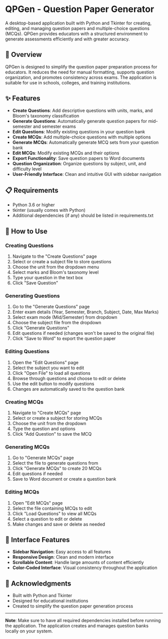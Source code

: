 # QPGen - Question Paper Generator

A desktop-based application built with Python and Tkinter for creating, editing, and managing question papers and multiple-choice questions (MCQs). QPGen provides educators with a structured environment to generate assessments efficiently and with greater accuracy.

## 🎯 Overview

QPGen is designed to simplify the question paper preparation process for educators. It reduces the need for manual formatting, supports question organization, and promotes consistency across exams. The application is suitable for use in schools, colleges, and training institutions.

## ✨ Features

- **Create Questions**: Add descriptive questions with units, marks, and Bloom's taxonomy classification
- **Generate Questions**: Automatically generate question papers for mid-semester and semester exams
- **Edit Questions**: Modify existing questions in your question bank
- **Create MCQs**: Add multiple-choice questions with multiple options
- **Generate MCQs**: Automatically generate MCQ sets from your question bank
- **Edit MCQs**: Modify existing MCQs and their options
- **Export Functionality**: Save question papers to Word documents
- **Question Organization**: Organize questions by subject, unit, and difficulty level
- **User-Friendly Interface**: Clean and intuitive GUI with sidebar navigation

## 📋 Requirements

- Python 3.6 or higher
- tkinter (usually comes with Python)
- Additional dependencies (if any) should be listed in requirements.txt

## 📖 How to Use

### Creating Questions

1. Navigate to the "Create Questions" page
2. Select or create a subject file to store questions
3. Choose the unit from the dropdown menu
4. Select marks and Bloom's taxonomy level
5. Type your question in the text box
6. Click "Save Question"

### Generating Questions

1. Go to the "Generate Questions" page
2. Enter exam details (Year, Semester, Branch, Subject, Date, Max Marks)
3. Select exam mode (Mid/Semester) from dropdown
4. Choose the subject file from the dropdown
5. Click "Generate Questions"
6. Edit questions if needed (changes won't be saved to the original file)
7. Click "Save to Word" to export the question paper

### Editing Questions

1. Open the "Edit Questions" page
2. Select the subject you want to edit
3. Click "Open File" to load all questions
4. Browse through questions and choose to edit or delete
5. Use the edit button to modify questions
6. Changes are automatically saved to the question bank

### Creating MCQs

1. Navigate to "Create MCQs" page
2. Select or create a subject for storing MCQs
3. Choose the unit from the dropdown
4. Type the question and options
5. Click "Add Question" to save the MCQ

### Generating MCQs

1. Go to "Generate MCQs" page
2. Select the file to generate questions from
3. Click "Generate MCQs" to create 20 MCQs
4. Edit questions if needed
5. Save to Word document or create a question bank

### Editing MCQs

1. Open "Edit MCQs" page
2. Select the file containing MCQs to edit
3. Click "Load Questions" to view all MCQs
4. Select a question to edit or delete
5. Make changes and save or delete as needed

## 🎨 Interface Features

- **Sidebar Navigation**: Easy access to all features
- **Responsive Design**: Clean and modern interface
- **Scrollable Content**: Handle large amounts of content efficiently
- **Color-Coded Interface**: Visual consistency throughout the application


## 🙏 Acknowledgments

- Built with Python and Tkinter
- Designed for educational institutions
- Created to simplify the question paper generation process

---

**Note**: Make sure to have all required dependencies installed before running the application. The application creates and manages question banks locally on your system.
